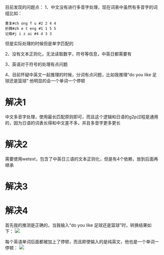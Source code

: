 目前发现的问题点：
1、中文没有进行多音字处理，现在词表中虽然有多音字的词组比如：
```
重复#ch ong f u #2 2 4 4 
折腾#zh e t eng #1 1 5 5 
记载#j i z ai #4 4 3 3 
```
但是实际处理的时候但是单字匹配的

2、没有文本正则化，无法读取数字，符号等信息，中英日都需要有

3、英语对于符号的处理有点问题

4、目前怀疑中英文一起推理的时候，分词有点问题，比如我推理“do you like 足球还是篮球”  他明显的会一个单词一个停顿




# 解决1
中文多音字处理，使用最长匹配原则即可，而且这个逻辑和日语的g2p过程是通用的，因为日语的词表长得和中文差不多，并且多音字更多更长



# 解决2
需要使用wetext，包含了中英日三语的文本正则化，但是有4个依赖，放到后面再继承


# 解决3


# 解决4
首先我的推测是正确的，当我输入“do you like 足球还是篮球”时，转换结果如下：
![](Pasted%20image%2020250430092845.png)

每个英语单词后面都被加上了停顿，而且即使输入的是纯英文，他也是一个单词一停顿：
![](Pasted%20image%2020250430093010.png)
